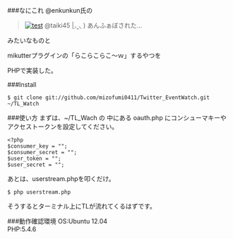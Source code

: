 ﻿###なにこれ
@enkunkun氏の
>[![test](https://si0.twimg.com/profile_images/3363502251/fb0a154766e0a66b2e9898f307b02639_normal.png)](https://twitter.com/enkunkun/status/312291081276489728?lang=ja)
>@taiki45 |◞‸◟ ) あんふぁぼされた…

みたいなものと

mikutterプラグインの「らこらこらこ～ｗ」するやつを

PHPで実装した。

###Install
```
$ git clone git://github.com/mizofumi0411/Twitter_EventWatch.git ~/TL_Watch
```

###使い方
まずは、~/TL_Wach の 中にある oauth.php にコンシューマキーやアクセストークンを設定してください。

```
<?php
$consumer_key = "";
$consumer_secret = "";
$user_token = "";
$user_secret = "";
```

あとは、userstream.phpを叩くだけ。

```
$ php userstream.php
```

そうするとターミナル上にTLが流れてくるはずです。

###動作確認環境
OS:Ubuntu 12.04  
PHP:5.4.6
